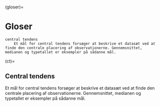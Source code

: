 (gloser)=
# Gloser

```{glossary}
central tendens
    Et mål for central tendens forsøger at beskrive et datasæt ved at finde den centrale placering af observationerne. Gennemsnittet, medianen og typetallet er eksempler på sådanne mål.
```

(ct)=
## Central tendens
Et mål for central tendens forsøger at beskrive et datasæt ved at finde den centrale placering af observationerne. Gennemsnittet, medianen og typetallet er eksempler på sådanne mål.